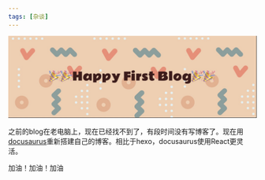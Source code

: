 ```yaml
---
tags: [杂谈]
---
```


![6DE1C549-029E-49E9-A79B-669B782FD675](./6DE1C549-029E-49E9-A79B-669B782FD675.png)

 之前的blog在老电脑上，现在已经找不到了，有段时间没有写博客了。现在用[docusaurus](https://docusaurus.io/)重新搭建自己的博客。相比于hexo，docusaurus使用React更灵活。

加油！加油！加油